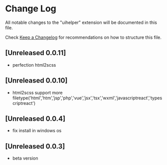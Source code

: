 # Change Log
All notable changes to the "uihelper" extension will be documented in this file.

Check [Keep a Changelog](http://keepachangelog.com/) for recommendations on how to structure this file.
## [Unreleased 0.0.11]
- perfection html2scss
## [Unreleased 0.0.10]
- html2scss support more filetype('html','htm','jsp','php','vue','jsx','tsx','wxml','javascriptreact','typescriptreact')
## [Unreleased 0.0.4]
- fix install in windows os
## [Unreleased 0.0.3]
- beta version